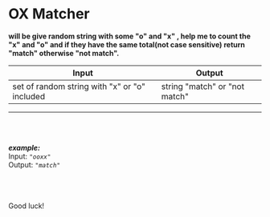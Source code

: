 # OX Matcher

**will be give random string with some "o" and "x" , help me to count the "x" and "o" and if they have the same total(not case sensitive) return "match" otherwise "not match".**

Input | Output 
--- | ---
set of random string with "x" or "o" included | string "match" or "not match"  


---
<br>
<br>

**_example:_**
<br>
Input: *`"ooxx"`*
<br>
Output: *`"match"`*


<br>
<br>
<br>
Good luck!